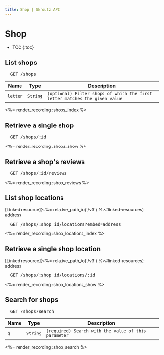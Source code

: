 ```yaml
---
title: Shop | Skroutz API
---
```


# Shop

* TOC
{:toc}

## List shops

<pre class="terminal">
  GET /shops
</pre>

Name | Type | Description
-----| -----| -----------
`letter` | `String` | `(optional) Filter shops of which the first letter matches the given value`

<%= render_recording :shops_index %>

## Retrieve a single shop

<pre class="terminal">
  GET /shops/:id
</pre>

<%= render_recording :shops_show %>


## Retrieve a shop's reviews

<pre class="terminal">
  GET /shops/:id/reviews
</pre>

<%= render_recording :shop_reviews %>

## List shop locations

[Linked resource](<%= relative_path_to('/v3') %>#linked-resources): address

<pre class="terminal">
  GET /shops/:shop_id/locations?embed=address
</pre>

<%= render_recording :shop_locations_index %>

## Retrieve a single shop location

[Linked resource](<%= relative_path_to('/v3') %>#linked-resources): address

<pre class="terminal">
  GET /shops/:shop_id/locations/:id
</pre>

<%= render_recording :shop_locations_show %>

## Search for shops

<pre class="terminal">
  GET /shops/search
</pre>

Name | Type | Description
-----| -----| -----------
`q` | `String` | `(required) Search with the value of this parameter`

<%= render_recording :shop_search %>
